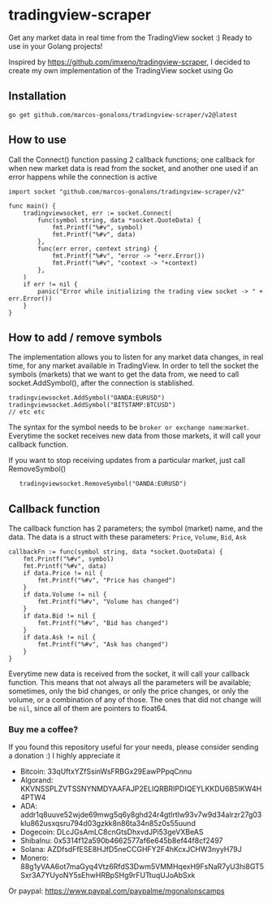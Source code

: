 # tradingview-scraper
Get any market data in real time from the TradingView socket :) Ready to use in your Golang projects!


Inspired by https://github.com/imxeno/tradingview-scraper, I decided to create my own implementation of the TradingView socket using Go


## Installation
```
go get github.com/marcos-gonalons/tradingview-scraper/v2@latest
```

## How to use
Call the Connect() function passing 2 callback functions; one callback for when new market data is read from the socket, and another one used if an error happens while the connection is active

```golang
import socket "github.com/marcos-gonalons/tradingview-scraper/v2"

func main() {
    tradingviewsocket, err := socket.Connect(
        func(symbol string, data *socket.QuoteData) {
            fmt.Printf("%#v", symbol)
            fmt.Printf("%#v", data)
        },
        func(err error, context string) {
            fmt.Printf("%#v", "error -> "+err.Error())
            fmt.Printf("%#v", "context -> "+context)
        },
    )
    if err != nil {
        panic("Error while initializing the trading view socket -> " + err.Error())
    }
}
```


## How to add / remove symbols
The implementation allows you to listen for any market data changes, in real time, for any market available in TradingView.
In order to tell the socket the symbols (markets) that we want to get the data from, we need to call socket.AddSymbol(), after the connection is stablished.
```golang
tradingviewsocket.AddSymbol("OANDA:EURUSD")
tradingviewsocket.AddSymbol("BITSTAMP:BTCUSD")
// etc etc
```
The syntax for the symbol needs to be `broker or exchange name`:`market`.
Everytime the socket receives new data from those markets, it will call your callback function.

If you want to stop receiving updates from a particular market, just call RemoveSymbol()
```golang
   tradingviewsocket.RemoveSymbol("OANDA:EURUSD")
```


## Callback function
The callback function has 2 parameters; the symbol (market) name, and the data.
The data is a struct with these parameters: `Price`, `Volume`, `Bid`, `Ask`
```golang
callbackFn := func(symbol string, data *socket.QuoteData) {
    fmt.Printf("%#v", symbol)
    fmt.Printf("%#v", data)
    if data.Price != nil {
        fmt.Printf("%#v", "Price has changed")
    }
    if data.Volume != nil {
        fmt.Printf("%#v", "Volume has changed")
    }
    if data.Bid != nil {
        fmt.Printf("%#v", "Bid has changed")
    }
    if data.Ask != nil {
        fmt.Printf("%#v", "Ask has changed")
    }
}
```
Everytime new data is received from the socket, it will call your callback function.
This means that not always all the parameters will be available; sometimes, only the bid changes, or only the price changes, or only the volume, or a combination of any of those. The ones that did not change will be `nil`, since all of them are pointers to float64.

### Buy me a coffee?
If you found this repository useful for your needs, please consider sending a donation :) I highly appreciate it
- Bitcoin: 33qUftxYZfSsinWsFRBGx29EawPPpqCnnu
- Algorand: KKVNSSPLZVTSSNYNMDYAAFAJP2ELIQRBRIPDIQEYLKKDU6B5IKW4H4PTW4
- ADA: addr1q8uuve52wjde69mwg5q6y8ghd24r4gtlrtlw93v7w9d34alrzr27g03klu862usxqsru794d03gzkk8n86ta34n85z0s55uund
- Dogecoin: DLcJGsAmLC8cnGtsDhxvdJPi53geVXBeAS
- ShibaInu: 0x5314f12a590b4662577af6e645b8ef44f8cf2497
- Solana: AZDfsdFfESE8HJfD5neCCGHFY2F4hKcxJCHW3nyyH79J
- Monero: 88g1yVAA6ot7maGyq4Vtz6RfdS3Dwm5VMMHqexH9FsNaR7yU3hi8GT5Sxr3A7YUyoNY5sEhwHRBpSHg9rFUTtuqUJoAbSxk

Or paypal: https://www.paypal.com/paypalme/mgonalonscamps
